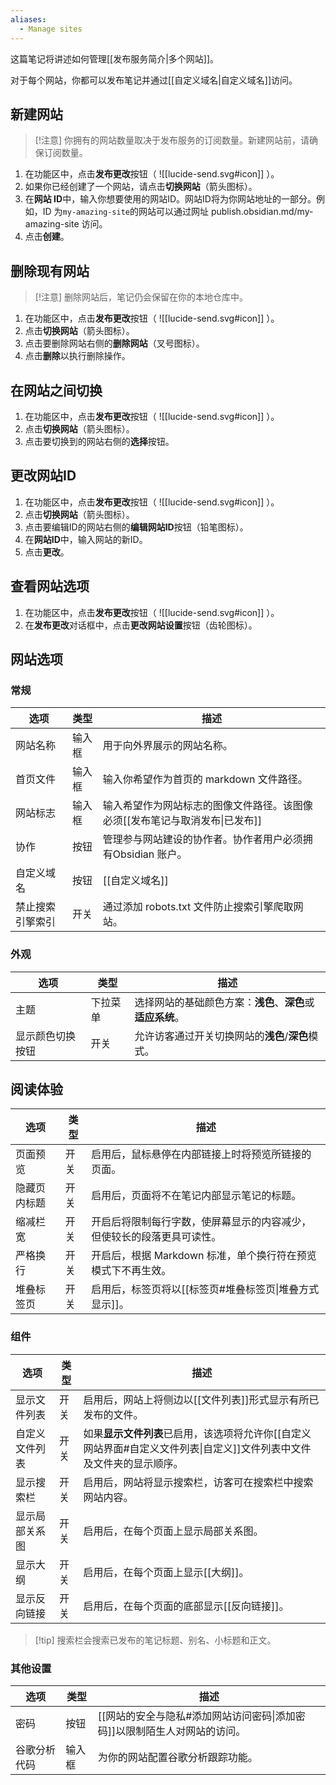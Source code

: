 ```yaml
---
aliases:
  - Manage sites
---
```


这篇笔记将讲述如何管理[[发布服务简介|多个网站]]。

对于每个网站，你都可以发布笔记并通过[[自定义域名|自定义域名]]访问。

## 新建网站

> [!注意] 你拥有的网站数量取决于发布服务的订阅数量。新建网站前，请确保订阅数量。

1. 在功能区中，点击**发布更改**按钮（ ![[lucide-send.svg#icon]] ）。
2. 如果你已经创建了一个网站，请点击**切换网站**（箭头图标）。
3. 在**网站 ID**中，输入你想要使用的网站ID。网站ID将为你网站地址的一部分。例如，ID 为`my-amazing-site`的网站可以通过网址 publish.obsidian.md/my-amazing-site 访问。
4. 点击**创建**。

## 删除现有网站

> [!注意] 删除网站后，笔记仍会保留在你的本地仓库中。

1. 在功能区中，点击**发布更改**按钮（ ![[lucide-send.svg#icon]] ）。
2. 点击**切换网站**（箭头图标）。
3. 点击要删除网站右侧的**删除网站**（叉号图标）。
4. 点击**删除**以执行删除操作。

## 在网站之间切换

1. 在功能区中，点击**发布更改**按钮（ ![[lucide-send.svg#icon]] ）。
2. 点击**切换网站**（箭头图标）。
3. 点击要切换到的网站右侧的**选择**按钮。

## 更改网站ID

1. 在功能区中，点击**发布更改**按钮（ ![[lucide-send.svg#icon]] ）。
2. 点击**切换网站**（箭头图标）。
3. 点击要编辑ID的网站右侧的**编辑网站ID**按钮（铅笔图标）。
4. 在**网站ID**中，输入网站的新ID。
5. 点击**更改**。

## 查看网站选项

1. 在功能区中，点击**发布更改**按钮（ ![[lucide-send.svg#icon]] ）。
2. 在**发布更改**对话框中，点击**更改网站设置**按钮（齿轮图标）。

## 网站选项

### 常规

| 选项       | 类型  | 描述                                        |
| -------- | --- | ----------------------------------------- |
| 网站名称     | 输入框 | 用于向外界展示的网站名称。                             |
| 首页文件     | 输入框 | 输入你希望作为首页的 markdown 文件路径。                 |
| 网站标志     | 输入框 | 输入希望作为网站标志的图像文件路径。该图像必须[[发布笔记与取消发布\|已发布]] |
| 协作       | 按钮  | 管理参与网站建设的协作者。协作者用户必须拥有Obsidian 账户。        |
| 自定义域名    | 按钮  | [[自定义域名]]                                 |
| 禁止搜索引擎索引 | 开关  | 通过添加 robots.txt 文件防止搜索引擎爬取网站。             |

### 外观

| 选项       | 类型   | 描述                                  |
| -------- | ---- | ----------------------------------- |
| 主题       | 下拉菜单 | 选择网站的基础颜色方案：**浅色**、**深色**或**适应系统**。 |
| 显示颜色切换按钮 | 开关   | 允许访客通过开关切换网站的**浅色**/**深色**模式。       |

## 阅读体验

| 选项     | 类型  | 描述                                  |
| ------ | --- | ----------------------------------- |
| 页面预览   | 开关  | 启用后，鼠标悬停在内部链接上时将预览所链接的页面。           |
| 隐藏页内标题 | 开关  | 启用后，页面将不在笔记内部显示笔记的标题。               |
| 缩减栏宽   | 开关  | 开启后将限制每行字数，使屏幕显示的内容减少，但使较长的段落更具可读性。 |
| 严格换行   | 开关  | 开启后，根据 Markdown 标准，单个换行符在预览模式下不再生效。 |
| 堆叠标签页  | 开关  | 启用后，标签页将以[[标签页#堆叠标签页\|堆叠方式显示]]。     |

### 组件

| 选项      | 类型  | 描述                                                               |
| ------- | --- | ---------------------------------------------------------------- |
| 显示文件列表  | 开关  | 启用后，网站上将侧边以[[文件列表]]形式显示有所已发布的文件。                                 |
| 自定义文件列表 | 开关  | 如果**显示文件列表**已启用，该选项将允许你[[自定义网站界面#自定义文件列表\|自定义]]文件列表中文件及文件夹的显示顺序。 |
| 显示搜索栏   | 开关  | 启用后，网站将显示搜索栏，访客可在搜索栏中搜索网站内容。                                     |
| 显示局部关系图 | 开关  | 启用后，在每个页面上显示局部关系图。                                               |
| 显示大纲    | 开关  | 启用后，在每个页面上显示[[大纲]]。                                              |
| 显示反向链接  | 开关  | 启用后，在每个页面的底部显示[[反向链接]]。                                          |

> [!tip] 搜索栏会搜索已发布的笔记标题、别名、小标题和正文。 

### 其他设置

| 选项     | 类型  | 描述                                       |
| ------ | --- | ---------------------------------------- |
| 密码     | 按钮  | [[网站的安全与隐私#添加网站访问密码\|添加密码]]以限制陌生人对网站的访问。 |
| 谷歌分析代码 | 输入框 | 为你的网站配置谷歌分析跟踪功能。                         |
